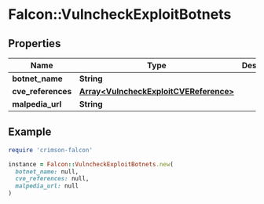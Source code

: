 # Falcon::VulncheckExploitBotnets

## Properties

| Name | Type | Description | Notes |
| ---- | ---- | ----------- | ----- |
| **botnet_name** | **String** |  |  |
| **cve_references** | [**Array&lt;VulncheckExploitCVEReference&gt;**](VulncheckExploitCVEReference.md) |  |  |
| **malpedia_url** | **String** |  |  |

## Example

```ruby
require 'crimson-falcon'

instance = Falcon::VulncheckExploitBotnets.new(
  botnet_name: null,
  cve_references: null,
  malpedia_url: null
)
```

